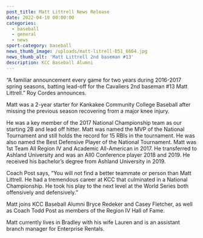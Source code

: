 ```yaml
---
post_title: Matt Littrell News Release
date: 2022-04-18 00:00:00
categories:
  - baseball
  - general
  - news
sport-category: baseball
news_thumb_image: /uploads/matt-litrell-D51_6664.jpg
news_thumb_alt: 'Matt Littrell 2nd baseman #13'
description: KCC Baseball Alumni
---
```

“A familiar announcement every game for two years during 2016-2017 spring seasons, batting lead-off for the Cavaliers 2nd baseman \#13 Matt Littrell.” Roy Cordes announces.

Matt was a 2-year starter for Kankakee Community College Baseball after missing the previous season recovering from a major knee injury.

He was a key member of the 2017 National Championship team as our starting 2B and lead off hitter. Matt was named the MVP of the National Tournament and still holds the record for 15 RBIs in the tournament. He was also named the Best Defensive Player of the National Tournament. Matt was 1st Team All Region IV and Academic All-American in 2017. He transferred to Ashland University and was an All0 Conference player 2018 and 2019. He received his bachelor’s degree from Ashland University in 2019.

Coach Post says, “You will not find a better teammate or person than Matt Littrell. He had a tremendous career at KCC that culminated in a National Championship. He took his play to the next level at the World Series both offensively and defensively.”

Matt joins KCC Baseball Alumni Bryce Redeker and Casey Fletcher, as well as Coach Todd Post as members of the Region IV Hall of Fame.

Matt currently lives in Bradley with his wife Lauren and is an assistant branch manager for Enterprise Rentals.
